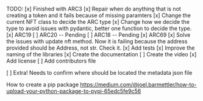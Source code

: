 TODO:
[x] Finished with ARC3
[x] Repair when do anything that is not creating a token and it fails because
 of missing paramters
[x] Change the current NFT class to decide the ARC type
[x] Change how we decide the type to avoid issues with pydantic, better one function to decide the type.
[x] ARC19
[ ] ARC20 -- Pending
[ ] ARC18 -- Pending
[x] ARC69
[x] Solve the issues with update nft method. Now it is failing because the address provided
should be Address, not str. Check it.
[x] Add tests
[x] Improve the naming of the libraries
[x] Create the documentation
[ ] Create the video
[x] Add license
[ ] Add contributors file

[ ] Extra! Needs to confirm where should be located the metadata json file

How to create a pip package https://medium.com/@joel.barmettler/how-to-upload-your-python-package-to-pypi-65edc5fe9c56
